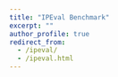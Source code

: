 ```yaml
---
title: "IPEval Benchmark"
excerpt: ""
author_profile: true
redirect_from: 
  - /ipeval/
  - /ipeval.html
---
```


